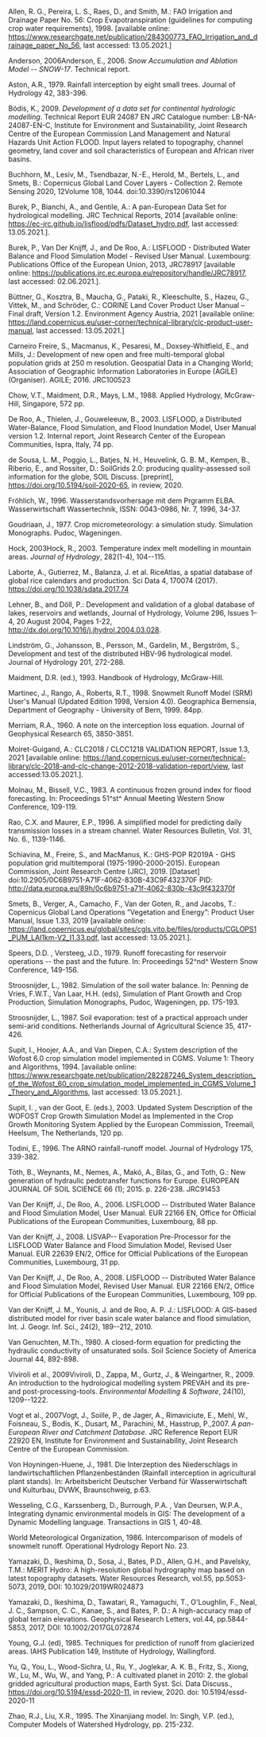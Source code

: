 [//]: # (References)

Allen, R. G., Pereira, L. S., Raes, D., and Smith, M.: FAO Irrigation and Drainage Paper No. 56: Crop Evapotranspiration (guidelines for computing crop water requirements), 1998. [available online: https://www.researchgate.net/publication/284300773_FAO_Irrigation_and_drainage_paper_No_56, last accessed: 13.05.2021.]

Anderson, 2006Anderson, E., 2006. *Snow Accumulation and Ablation Model -- SNOW-17*. Technical report.

Aston, A.R., 1979. Rainfall interception by eight small trees. Journal of Hydrology 42, 383-396.

Bódis, K., 2009. *Development of a data set for continental hydrologic modelling*. Technical Report EUR 24087 EN JRC Catalogue number: LB-NA-24087-EN-C, Institute for Environment and Sustainability, Joint Research Centre of the European Commission Land Management and Natural Hazards Unit Action FLOOD. Input layers related to topography, channel geometry, land cover and soil characteristics of European and African river basins.

Buchhorn, M., Lesiv, M., Tsendbazar, N.-E., Herold, M., Bertels, L., and Smets, B.: Copernicus Global Land Cover Layers - Collection 2. Remote Sensing 2020, 12Volume 108, 1044. doi:10.3390/rs12061044

Burek, P., Bianchi, A., and Gentile, A.: A pan-European Data Set for hydrological modelling. JRC Technical Reports, 2014 [available online: https://ec-jrc.github.io/lisflood/pdfs/Dataset_hydro.pdf, last accessed: 13.05.2021.].

Burek, P., Van Der Knijff, J., and De Roo, A.: LISFLOOD - Distributed Water Balance and Flood Simulation Model - Revised User Manual. Luxembourg: Publications Office of the European Union, 2013, JRC78917 [available online: https://publications.jrc.ec.europa.eu/repository/handle/JRC78917, last accessed: 02.06.2021.].

Büttner, G., Kosztra, B., Maucha, G., Pataki, R., Kleeschulte, S., Hazeu, G., Vittek, M., and Schröder, C.: CORINE Land Cover Product User Manual – Final draft, Version 1.2. Environment Agency Austria, 2021 [available online: https://land.copernicus.eu/user-corner/technical-library/clc-product-user-manual, last accessed: 13.05.2021.]

Carneiro Freire, S., Macmanus, K., Pesaresi, M., Doxsey-Whitfield, E., and Mills, J.: Development of new open and free multi-temporal global population grids at 250 m resolution. Geospatial Data in a Changing World; Association of Geographic Information Laboratories in Europe (AGILE) (Organiser). AGILE; 2016. JRC100523

Chow, V.T., Maidment, D.R., Mays, L.M., 1988. Applied Hydrology, McGraw-Hill, Singapore, 572 pp.

De Roo, A., Thielen, J., Gouweleeuw, B., 2003. LISFLOOD, a Distributed Water-Balance, Flood Simulation, and Flood Inundation Model, User Manual version 1.2. Internal report, Joint Research Center of the European Communities, Ispra, Italy, 74 pp.

de Sousa, L. M., Poggio, L., Batjes, N. H., Heuvelink, G. B. M., Kempen, B., Riberio, E., and Rossiter, D.: SoilGrids 2.0: producing quality-assessed soil information for the globe, SOIL Discuss. [preprint], https://doi.org/10.5194/soil-2020-65, in review, 2020.

Fröhlich, W., 1996. Wasserstandsvorhersage mit dem Prgramm ELBA. Wasserwirtschaft Wassertechnik, ISSN: 0043-0986, Nr. 7, 1996, 34-37.

Goudriaan, J., 1977. Crop micrometeorology: a simulation study. Simulation Monographs. Pudoc, Wageningen.

Hock, 2003Hock, R., 2003. Temperature index melt modelling in mountain areas. *Journal of Hydrology*, 282(1-4), 104--115.

Laborte, A., Gutierrez, M., Balanza, J. et al. RiceAtlas, a spatial database of global rice calendars and production. Sci Data 4, 170074 (2017). https://doi.org/10.1038/sdata.2017.74

Lehner, B., and Döll, P.: Development and validation of a global database of lakes, reservoirs and wetlands, Journal of Hydrology, Volume 296, Issues 1–4, 20 August 2004, Pages 1-22, http://dx.doi.org/10.1016/j.jhydrol.2004.03.028.

Lindström, G., Johansson, B., Persson, M., Gardelin, M., Bergström, S., Development and test of the distributed HBV-96 hydrological model. Journal of Hydrology 201, 272-288.

Maidment, D.R. (ed.), 1993. Handbook of Hydrology, McGraw-Hill.

Martinec, J., Rango, A., Roberts, R.T., 1998. Snowmelt Runoff Model (SRM) User\'s Manual (Updated Edition 1998, Version 4.0). Geographica Bernensia, Department of Geography - University of Bern, 1999. 84pp.

Merriam, R.A., 1960. A note on the interception loss equation. Journal of Geophysical Research 65, 3850-3851.

Moiret-Guigand, A.: CLC2018 / CLCC1218 VALIDATION REPORT, Issue 1.3, 2021 [available online: https://land.copernicus.eu/user-corner/technical-library/clc-2018-and-clc-change-2012-2018-validation-report/view, last accessed:13.05.2021.].

Molnau, M., Bissell, V.C., 1983. A continuous frozen ground index for flood forecasting. In: Proceedings 51^st^ Annual Meeting Western Snow Conference, 109-119.

Rao, C.X. and Maurer, E.P., 1996. A simplified model for predicting daily transmission losses in a stream channel. Water Resources Bulletin, Vol. 31, No. 6., 1139-1146.

Schiavina, M., Freire, S., and MacManus, K.:  GHS-POP R2019A - GHS population grid multitemporal (1975-1990-2000-2015). European Commission, Joint Research Centre (JRC), 2019. [Dataset] doi:10.2905/0C6B9751-A71F-4062-830B-43C9F432370F PID: http://data.europa.eu/89h/0c6b9751-a71f-4062-830b-43c9f432370f

Smets, B., Verger, A., Camacho, F., Van der Goten, R., and Jacobs, T.: Copernicus Global Land Operations ”Vegetation and Energy”: Product User Manual, Issue 1.33, 2019 [available online: https://land.copernicus.eu/global/sites/cgls.vito.be/files/products/CGLOPS1_PUM_LAI1km-V2_I1.33.pdf, last accessed: 13.05.2021.].

Speers, D.D. , Versteeg, J.D., 1979. Runoff forecasting for reservoir operations -- the past and the future. In: Proceedings 52^nd^ Western Snow Conference, 149-156.

Stroosnijder, L., 1982. Simulation of the soil water balance. In: Penning de Vries, F.W.T., Van Laar, H.H. (eds), Simulation of Plant Growth and Crop Production, Simulation Monographs, Pudoc, Wageningen, pp. 175-193.

Stroosnijder, L., 1987. Soil evaporation: test of a practical approach under semi-arid conditions. Netherlands Journal of Agricultural Science 35, 417-426.

Supit, I., Hoojer, A.A., and Van Diepen, C.A.: System description of the Wofost 6.0 crop simulation model implemented in CGMS. Volume 1: Theory and Algorithms, 1994. [available online: https://www.researchgate.net/publication/282287246_System_description_of_the_Wofost_60_crop_simulation_model_implemented_in_CGMS_Volume_1_Theory_and_Algorithms, last accessed: 13.05.2021.].

Supit, I. , van der Goot, E. (eds.), 2003. Updated System Description of the WOFOST Crop Growth Simulation Model as Implemented in the Crop Growth Monitoring System Applied by the European Commission, Treemail, Heelsum, The Netherlands, 120 pp.

Todini, E., 1996. The ARNO rainfall-runoff model. Journal of Hydrology 175, 339-382.

Tóth, B., Weynants, M., Nemes, A., Makó, A., Bilas, G., and Toth, G.: New generation of hydraulic pedotransfer functions for Europe. EUROPEAN JOURNAL OF SOIL SCIENCE 66 (1); 2015. p. 226-238. JRC91453

Van Der Knijff, J., De Roo, A., 2006. LISFLOOD -- Distributed Water Balance and Flood Simulation Model, User Manual. EUR 22166 EN, Office for Official Publications of the European Communities, Luxembourg, 88
pp.

Van der Knijff, J., 2008. LISVAP-- Evaporation Pre-Processor for the LISFLOOD Water Balance and Flood Simulation Model, Revised User Manual. EUR 22639 EN/2, Office for Official Publications of the European Communities, Luxembourg, 31 pp.

Van Der Knijff, J., De Roo, A., 2008. LISFLOOD -- Distributed Water Balance and Flood Simulation Model, Revised User Manual. EUR 22166 EN/2, Office for Official Publications of the European Communities, Luxembourg, 109 pp.

Van der Knijff, J. M., Younis, J. and de Roo, A. P. J.: LISFLOOD: A GIS-based distributed model for river basin scale water balance and flood simulation, Int. J. Geogr. Inf. Sci., 24(2), 189--212, 2010.

Van Genuchten, M.Th., 1980. A closed-form equation for predicting the hydraulic conductivity of unsaturated soils. Soil Science Society of America Journal 44, 892-898.

Viviroli et al., 2009Viviroli, D., Zappa, M., Gurtz, J., & Weingartner, R., 2009. An introduction to the hydrological modelling system PREVAH and its pre- and post-processing-tools. *Environmental Modelling & Software*, 24(10), 1209--1222.

Vogt et al., 2007Vogt, J., Soille, P., de Jager, A., Rimaviciute, E., Mehl, W., Foisneau, S., Bodis, K., Dusart, M., Parachini, M., Hasstrup, P.,2007. *A pan-European River and Catchment Database*. JRC Reference Report EUR 22920 EN, Institute for Environment and Sustainability, Joint Research Centre of the European Commission.

Von Hoyningen-Huene, J., 1981. Die Interzeption des Niederschlags in landwirtschaftlichen Pflanzenbeständen (Rainfall interception in agricultural plant stands). In: Arbeitsbericht Deutscher Verband für Wasserwirtschaft und Kulturbau, DVWK, Braunschweig, p.63.

Wesseling, C.G., Karssenberg, D., Burrough, P.A. , Van Deursen, W.P.A., Integrating dynamic environmental models in GIS: The development of a Dynamic Modelling language. Transactions in GIS 1, 40-48.

World Meteorological Organization, 1986. Intercomparison of models of snowmelt runoff. Operational Hydrology Report No. 23.

Yamazaki, D., Ikeshima, D., Sosa, J., Bates, P.D., Allen, G.H., and Pavelsky, T.M.: MERIT Hydro: A high-resolution global hydrography map based on latest topography datasets. Water Resources Research, vol.55, pp.5053-5073, 2019, DOI: 10.1029/2019WR024873

Yamazaki, D., Ikeshima, D., Tawatari, R., Yamaguchi, T., O'Loughlin, F., Neal, J. C., Sampson, C. C., Kanae, S., and Bates, P. D.: A high-accuracy map of global terrain elevations. Geophysical Research Letters, vol.44, pp.5844-5853, 2017, DOI: 10.1002/2017GL072874

Young, G.J. (ed), 1985. Techniques for prediction of runoff from glacierized areas. IAHS Publication 149, Institute of Hydrology, Wallingford.

Yu, Q., You, L., Wood-Sichra, U., Ru, Y., Joglekar, A. K. B., Fritz, S., Xiong, W., Lu, M., Wu, W., and Yang, P.: A cultivated planet in 2010: 2. the global gridded agricultural production maps, Earth Syst. Sci. Data Discuss., https://doi.org/10.5194/essd-2020-11, in review, 2020. doi: 10.5194/essd-2020-11

Zhao, R.J., Liu, X.R., 1995. The Xinanjiang model. In: Singh, V.P. (ed.), Computer Models of Watershed Hydrology, pp. 215-232.



